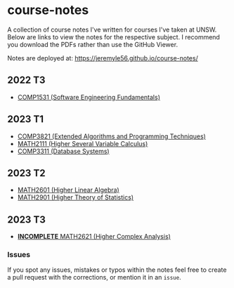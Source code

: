 # course-notes

A collection of course notes I've written for courses I've taken at UNSW. Below are links to view the notes for the respective subject. I recommend you download the PDFs rather than use the GitHub Viewer.

Notes are deployed at: https://jeremyle56.github.io/course-notes/

## 2022 T3

- [COMP1531 (Software Engineering Fundamentals)](./comp1531/COMP1531.pdf)

## 2023 T1

- [COMP3821 (Extended Algorithms and Programming Techniques)](./comp3821/COMP3821.pdf)
- [MATH2111 (Higher Several Variable Calculus)](./math2111/MATH2111.pdf)
- [COMP3311 (Database Systems)](./comp3311/COMP3311.md)

## 2023 T2

- [MATH2601 (Higher Linear Algebra)](./math2601/math2601.pdf)
- [MATH2901 (Higher Theory of Statistics)](./math2901/math2901.pdf)

## 2023 T3

- [**INCOMPLETE** MATH2621 (Higher Complex Analysis)](./math2621/math2621.pdf)

### Issues

If you spot any issues, mistakes or typos within the notes feel free to create a pull request with the corrections, or mention it in an `issue`.
